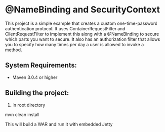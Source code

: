 @NameBinding and SecurityContext
========================
This project is a simple example that creates a custom one-time-password authentication protocol.  It uses ContainerRequestFilter and
ClientRequestFilter to implement this along with a @NameBinding to secure which parts you want to secure.  It also has
an authorization filter that allows you to specify how many times per day a user is allowed to invoke a method.

System Requirements:
-------------------------
- Maven 3.0.4 or higher

Building the project:
-------------------------
1. In root directory

mvn clean install

This will build a WAR and run it with embedded Jetty